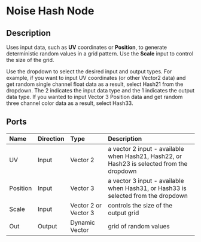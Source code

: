 # Noise Hash Node

## Description

Uses input data, such as **UV** coordinates or **Position**, to generate deterministic random values in a grid pattern. Use the **Scale** input to control the size of the grid. 

Use the dropdown to select the desired input and output types. For example, if you want to input UV coordinates (or other Vector2 data) and get random single channel float data as a result, select Hash21 from the dropdown. The 2 indicates the input data type and the 1 indicates the output data type. If you wanted to input Vector 3 Position data and get random three channel color data as a result, select Hash33.

## Ports

| Name        | Direction           | Type  | Description |
|:------------ |:-------------|:-----|:---|
| UV      | Input | Vector 2 | a vector 2 input - available when Hash21, Hash22, or Hash23 is selected from the dropdown |
| Position      | Input | Vector 3 | a vector 3 input - available when Hash31, or Hash33 is selected from the dropdown |
| Scale      | Input      |   Vector 2 or Vector 3 | controls the size of the output grid |
| Out | Output      |    Dynamic Vector | grid of random values |

